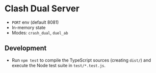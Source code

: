 # Clash Dual Server


- `PORT` env (default 8081)
- In-memory state
- Modes: `crash_dual`, `duel_ab`

## Development

- Run `npm test` to compile the TypeScript sources (creating `dist/`) and execute the Node test suite in `test/*.test.js`.
